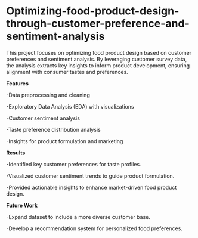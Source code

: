 # Optimizing-food-product-design-through-customer-preference-and-sentiment-analysis
This project focuses on optimizing food product design based on customer preferences and sentiment analysis. By leveraging customer survey data, the analysis extracts key insights to inform product development, ensuring alignment with consumer tastes and preferences.

**Features**

-Data preprocessing and cleaning

-Exploratory Data Analysis (EDA) with visualizations

-Customer sentiment analysis

-Taste preference distribution analysis

-Insights for product formulation and marketing

**Results**

-Identified key customer preferences for taste profiles.

-Visualized customer sentiment trends to guide product formulation.

-Provided actionable insights to enhance market-driven food product design.

**Future Work**

-Expand dataset to include a more diverse customer base.

-Develop a recommendation system for personalized food preferences.

